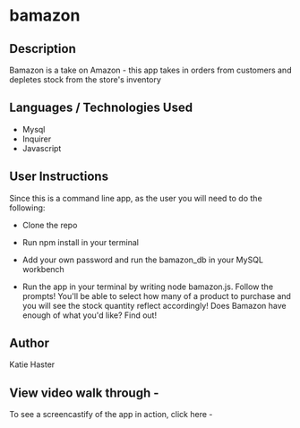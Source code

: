# bamazon

## Description
Bamazon is a take on Amazon - this app takes in orders from customers and depletes stock from the store's inventory

## Languages / Technologies Used
* Mysql
* Inquirer
* Javascript

## User Instructions
Since this is a command line app, as the user you will need to do the following:

* Clone the repo

* Run npm install in your terminal

* Add your own password and run the bamazon_db in your MySQL workbench

* Run the app in your terminal by writing node bamazon.js. Follow the prompts! You'll be able to select how many of a product to purchase and you will see the stock quantity reflect accordingly! Does Bamazon have enough of what you'd like? Find out!

## Author
Katie Haster

## View video walk through - 
To see a screencastify of the app in action, click here - 